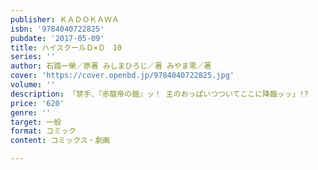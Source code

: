 ```yaml
---
publisher: ＫＡＤＯＫＡＷＡ
isbn: '9784040722825'
pubdate: '2017-05-09'
title: ハイスクールＤ×Ｄ　10
series: ''
author: 石踏一榮／原著 みしまひろじ／著 みやま零／著
cover: 'https://cover.openbd.jp/9784040722825.jpg'
volume: ''
description: 「禁手、『赤龍帝の鎧』ッ！ 主のおっぱいつついてここに降臨ッッ」!?
price: '620'
genre: ''
target: 一般
format: コミック
content: コミックス・劇画

---
```

